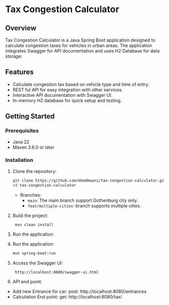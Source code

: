 # Tax Congestion Calculator

## Overview

Tax Congestion Calculator is a Java Spring Boot application designed to calculate congestion taxes for vehicles in urban areas. The application integrates Swagger for API documentation and uses H2 Database for data storage.

## Features

- Calculate congestion tax based on vehicle type and time of entry.
- REST ful API for easy integration with other services.
- Interactive API documentation with Swagger UI.
- In-memory H2 database for quick setup and testing.

## Getting Started

### Prerequisites

- Java 22
- Maven 3.6.0 or later


### Installation

1. Clone the repository:
   ```sh
   git clone https://github.com/mhmdmaani/tax-congestion-calculator.git
   cd tax-congestion-calculator
    ```
   - Branches:
     - `main`: The main branch support Gothenburg city only.
     - `feat/multiple-cities`: branch supports multiple cities.

2. Build the project:
   ```sh
    mvn clean install
   
3. Run the application:
4. Run the application:
   ```sh
   mvn spring-boot:run
   
5. Access the Swagger UI:
   ```
    http://localhost:8080/swagger-ui.html
   ```
6. API end point:
 - Add new Entrance for car:
 post: http://localhost:8080/entrances
 - Calculation End point:
    get: http://localhost:8080/tax/

     